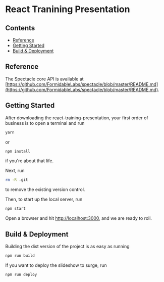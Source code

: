 # React Tranining Presentation

## Contents

- [Reference](#reference)
- [Getting Started](#getting-started)
- [Build & Deployment](#build-deployment)

## Reference

The Spectacle core API is available at [https://github.com/FormidableLabs/spectacle/blob/master/README.md](https://github.com/FormidableLabs/spectacle/blob/master/README.md).

## Getting Started

After downloading the react-training-presentation, your first order of business is to open a terminal and run 
```bash
yarn
```
or 
```bash
npm install
```
if you're about that life.

Next, run 
```bash
rm -R .git
```
to remove the existing version control.

Then, to start up the local server, run
```bash
npm start
```

Open a browser and hit [http://localhost:3000](http://localhost:3000), and we are ready to roll.

## Build & Deployment

Building the dist version of the project is as easy as running
```bash
npm run build
```

If you want to deploy the slideshow to surge, run 
```bash
npm run deploy
```
